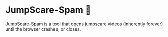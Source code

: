 # JumpScare-Spam 👻

JumpScare-Spam is a tool that opens jumpscare videos (inherently forever) until the browser crashes, or closes.
